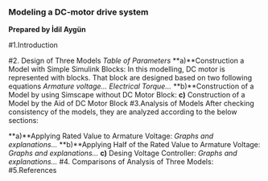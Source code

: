 ### Modeling a DC-motor drive system
**Prepared by İdil Aygün**

#1.Introduction

#2. Design of Three Models
*Table of Parameters*
**a)**Construction a Model with Simple Simulink Blocks:
In this modelling, DC motor is represented with blocks. That block are designed based on two following equations
*Armature voltage...*
*Electrical Torque...*
**b)**Construction of a Model by using Simscape without DC Motor Block:
**c)** Construction of a Model by the Aid of DC Motor Block
#3.Analysis of Models
After checking consistency of the models, they are analyzed according to the below  sections:

**a)**Applying Rated Value to Armature Voltage:
*Graphs and explanations...*
**b)**Applying Half of the Rated Value to Armature Voltage:
*Graphs and explanations...*
**c)** Desing Voltage Controller:
*Graphs and explanations...*
#4. Comparisons of Analysis of Three Models:
#5.References
